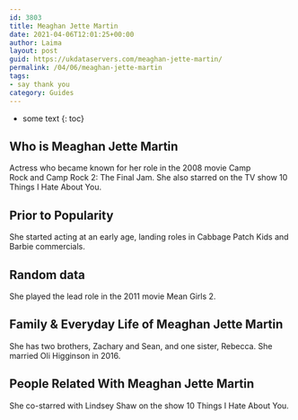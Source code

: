 ```yaml
---
id: 3803
title: Meaghan Jette Martin
date: 2021-04-06T12:01:25+00:00
author: Laima
layout: post
guid: https://ukdataservers.com/meaghan-jette-martin/
permalink: /04/06/meaghan-jette-martin
tags:
- say thank you
category: Guides
---
```


* some text
{: toc}


## Who is Meaghan Jette Martin
                  
                  
                  
Actress who became known for her role in the 2008 movie Camp Rock and Camp Rock 2: The Final Jam. She also starred on the TV show 10 Things I Hate About You.
                  
              
            
              
            
                
                
                
## Prior to Popularity
                  
                  
                  
She started acting at an early age, landing roles in Cabbage Patch Kids and Barbie commercials. 
                  
              
            
              
            
                
                
                
## Random data
                  
                  
                  
She played the lead role in the 2011 movie Mean Girls 2. 
                  
              
            
              
            
                
                
                
## Family & Everyday Life of Meaghan Jette Martin
                  
                  
                  
She has two brothers, Zachary and Sean, and one sister, Rebecca. She married Oli Higginson in 2016.
                  
              
            
              
            
                
                
                
## People Related With Meaghan Jette Martin
                  
                  
                  
She co-starred with Lindsey Shaw on the show 10 Things I Hate About You.
                  
              
            
              
            
                
              
            
              
              
            
            
              
            
          
          
          